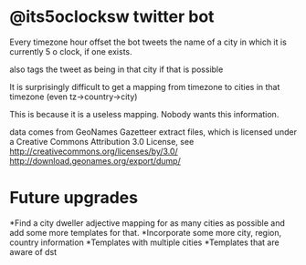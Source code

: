 @its5oclocksw twitter bot
==

Every timezone hour offset the bot tweets the name of a city in which it is currently 5 o clock, if one exists.

also tags the tweet as being in that city if that is possible

It is surprisingly difficult to get a mapping from timezone to cities in that timezone (even tz->country->city)

This is because it is a useless mapping. Nobody wants this information.

data comes from GeoNames Gazetteer extract files, which is licensed under a Creative Commons Attribution 3.0 License, see http://creativecommons.org/licenses/by/3.0/
http://download.geonames.org/export/dump/




Future upgrades
===

*Find a city dweller adjective mapping for as many cities as possible and add some more templates for that.
*Incorporate some more city, region, country information
*Templates with multiple cities
*Templates that are aware of dst
